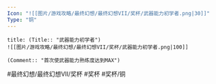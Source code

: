 ```yaml
---
Icon: "![[图片/游戏攻略/最终幻想/最终幻想VII/奖杯/武器能力初学者.png|30]]"
Type: "铜"
---
```

```ad-common-bronze-trophy
title: (Title:: "武器能力初学者")
![[图片/游戏攻略/最终幻想/最终幻想VII/奖杯/武器能力初学者.png|100]]

(Comment:: "首次使武器能力熟练度达到MAX")
```

#最终幻想/最终幻想VII/奖杯 #奖杯 #奖杯/铜
